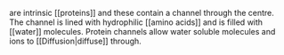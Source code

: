 are intrinsic [[proteins]] and these contain a channel through the centre. The channel is lined with hydrophilic [[amino acids]] and is filled with [[water]] molecules. Protein channels allow water soluble molecules and ions to [[Diffusion|diffuse]] through. 